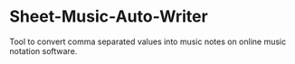 # Sheet-Music-Auto-Writer
Tool to convert comma separated values into music notes on online music notation software.
